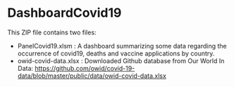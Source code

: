 # DashboardCovid19

This ZIP file contains two files:

* PanelCovid19.xlsm : A dashboard summarizing some data regarding the occurrence of covid19, deaths and vaccine applications by country.
* owid-covid-data.xlsx : Downloaded Github database from Our World In Data: https://github.com/owid/covid-19-data/blob/master/public/data/owid-covid-data.xlsx
